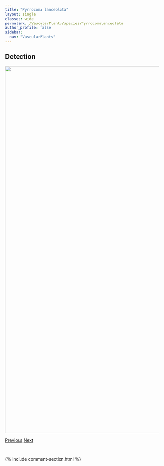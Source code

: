 ```yaml
---
title: "Pyrrocoma lanceolata"
layout: single
classes: wide
permalink: /VascularPlants/species/PyrrocomaLanceolata
author_profile: false
sidebar:
  nav: "VascularPlants"
---
```


<h2>Detection</h2>

<a href="https://drive.google.com/uc?export=view&id=17oaWsAk4Q_qHcYb4klj6bIQHbFGpXmzf">
<img src="https://drive.google.com/uc?export=view&id=17oaWsAk4Q_qHcYb4klj6bIQHbFGpXmzf" height = "1200" width = "800">
</a>


<a href="/DevelopmentWebsite/VascularPlants/species/PyrolaMinor" class="pagination--pager" title="Pyrola minor">Previous</a> <a href="/DevelopmentWebsite/VascularPlants/species/Quercus" class="pagination--pager" title="Quercus">Next</a>

<p>&nbsp;</p>

{% include comment-section.html %}
